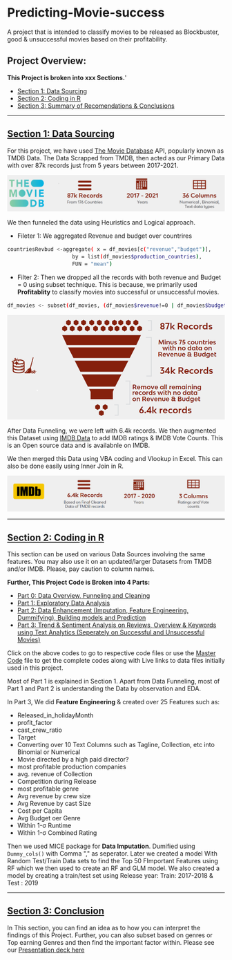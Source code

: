 # Predicting-Movie-success
A project that is intended to classify movies to be released as Blockbuster, good &amp; unsuccessful movies based on their profitability. 

## Project Overview:

**This Project is broken into xxx Sections.**'
+ [Section 1: Data Sourcing](https://github.com/ajithgh/Predicting-Movie-success/tree/main/Data%20Sourcing)
+ [Section 2: Coding in R](https://github.com/ajithgh/Predicting-Movie-success/blob/main/README.md#section-2-coding-in-r)
+ [Section 3: Summary of Recomendations & Conclusions]()

-----

## [Section 1: Data Sourcing](https://github.com/ajithgh/Predicting-Movie-success/tree/main/Data%20Sourcing)

For this project, we have used [The Movie Database](https://www.themoviedb.org/documentation/api?language=en-US) API, popularly known as TMDB Data. 
The Data Scrapped from TMDB, then acted as our Primary Data with over 87k records just from 5 years between 2017-2021. 

![](Images/DataSources.png)

We then funneled the data using Heuristics and Logical approach.
+ Fileter 1: We aggregated Revenue and budget over countrires 
```bash
countriesRevbud <-aggregate( x = df_movies[c("revenue","budget")],
                     by = list(df_movies$production_countries),
                     FUN = "mean")
```
+ Filter 2: Then we dropped all the records with both revenue and Budget = 0 using subset technique. This is because, we primarily used **Profitablity** to classify movies into successful or unsuccessful movies.  
```bash
df_movies <- subset(df_movies, (df_movies$revenue!=0 | df_movies$budget!=0))
```

![](Images/DataFunneling.png)

After Data Funneling, we were left with 6.4k records. We then augmented this Dataset using [IMDB Data](https://www.imdb.com/interfaces/) to add IMDB ratings & IMDB Vote Counts. This is an Open source data and is availabnle on IMDB. 

We then merged this Data using VBA coding and Vlookup in Excel. This can also be done easily using Inner Join in R. 

![](Images/IMDBSources.png)

-----


## [Section 2: Coding in R](https://github.com/ajithgh/Predicting-Movie-success/tree/main/Rcodes)

This section can be used on various Data Sources involving the same features. You may also use it on an updated/larger Datasets from TMDB and/or IMDB. Please, pay caution to column names. 

**Further, This Project Code is Broken into 4 Parts:**
+ [Part 0: Data Overview, Funneling and Cleaning](www)
+ [Part 1: Exploratory Data Analysis](https://github.com/ajithgh/Predicting-Movie-success/blob/main/Rcodes/Part%201:%20EDA.R)
+ [Part 2: Data Enhancement (Imputation, Feature Engineering, Dummifying), Building models and Prediction](https://github.com/ajithgh/Predicting-Movie-success/blob/main/Rcodes/Part%202:%20Models%20without%20revenue.Rmd)
+ [Part 3: Trend & Sentiment Analysis on Reviews, Overview & Keywords using Text Analytics (Seperately on Successful and Unsuccessful Movies)](https://github.com/ajithgh/Predicting-Movie-success/blob/main/Rcodes/Part%203:%20Trend%20&%20Sentiment%20Analytics.Rmd)


Click on the above codes to go to respective code files or use the [Master Code](https://github.com/ajithgh/Predicting-Movie-success/blob/main/Rcodes/Master%20Code%20File.Rmd) file to get the complete codes along with Live links to data files initially used in this project. 

Most of Part 1 is explained in Section 1. Apart from Data Funneling, most of Part 1 and Part 2 is understanding the Data by observation and EDA. 

In Part 3, We did **Feature Engineering** & created over 25 Features such as:

+ Released_in_holidayMonth
+ profit_factor
+ cast_crew_ratio
+ Target
+ Converting over 10 Text Columns such as Tagline, Collection, etc into Binomial or Numerical
+ Movie directed by a high paid director?
+ most profitable production companies
+ avg. revenue of Collection
+ Competition during Release
+ most profitable genre
+ Avg revenue by crew size
+ Avg Revenue by cast Size
+ Cost per Capita
+ Avg Budget oer Genre
+ Within 1-σ Runtime
+ Within 1-σ Combined Rating

Then we used MICE package for **Data Imputation**. Dumified using ``` Dummy_cols() ``` with Comma "," as seperator. 
Later we created a model With Random Test/Train Data sets to find the Top 50 FImportant Features using RF which we then used to create an RF and GLM model. 
We also created a model by creating a train/test set using Release year: Train: 2017-2018 & Test : 2019


---- 

## [Section 3: Conclusion](https://github.com/ajithgh/Predicting-Movie-success/blob/main/Images/BA_Final_Project_size_reduced.pdf)

In This section, you can find an idea as to how you can interpret the findings of this Project. Further, you can also subset based on genres or Top earning Genres and then find the important factor within. 
Please see our [Presentation deck here](https://github.com/ajithgh/Predicting-Movie-success/blob/main/Images/BA_Final_Project_size_reduced.pdf)


 
